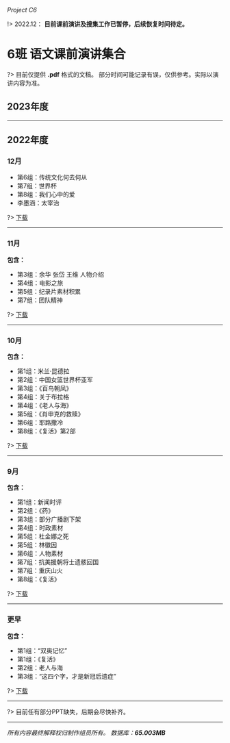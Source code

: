 _Project C6_

!> 2022.12： **目前课前演讲及搜集工作已暂停，后续恢复时间待定。**
# 6班 语文课前演讲集合

?> 目前仅提供 **.pdf** 格式的文稿。
部分时间可能记录有误，仅供参考。实际以演讲内容为准。

## 2023年度
- - - -
## 2022年度

### 12月

- 第6组：传统文化何去何从
- 第7组：世界杯
- 第8组：我们心中的爱
- 李墨涵：太宰治

?> [下载](https://c6-files.oss-cn-nanjing.aliyuncs.com/12%E6%9C%88.zip)
- - - -
### 11月

**包含：**

- 第3组：余华 张岱 王维 人物介绍
- 第4组：电影之旅
- 第5组：纪录片素材积累
- 第7组：团队精神

?> [下载](https://c6-files.oss-cn-nanjing.aliyuncs.com/11%E6%9C%88.zip)
- - - -
### 10月

**包含：**

- 第1组：米兰·昆德拉
- 第2组：中国女篮世界杯亚军
- 第3组：《百鸟朝凤》
- 第4组：关于布拉格
- 第4组：《老人与海》
- 第5组：《肖申克的救赎》
- 第6组：耶路撒冷
- 第8组：《复活》第2部

?> [下载](https://c6-files.oss-cn-nanjing.aliyuncs.com/10%E6%9C%88.zip)
- - - -
### 9月

**包含：**

- 第1组：新闻时评
- 第2组：《药》
- 第3组：部分广播剧下架
- 第4组：时政素材
- 第5组：杜金娜之死
- 第5组：林徽因
- 第6组：人物素材
- 第7组：抗美援朝将士遗骸回国
- 第7组：重庆山火
- 第8组：《复活》

?> [下载](https://c6-files.oss-cn-nanjing.aliyuncs.com/9%E6%9C%88.zip)
- - - -
### 更早

**包含：**

- 第1组：“双奥记忆”
- 第1组：《复活》
- 第2组：老人与海
- 第3组：“这四个字，才是新冠后遗症”

?> [下载](https://c6-files.oss-cn-nanjing.aliyuncs.com/9%E6%9C%88%E4%BB%A5%E5%89%8D.zip)
- - - -
?> 目前任有部分PPT缺失，后期会尽快补齐。
- - - -
_所有内容最终解释权归制作组员所有。_
_数据库：_***65.003MB***
